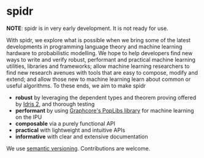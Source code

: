 # spidr

**NOTE**: spidr is in very early development. It is not ready for use.

With spidr, we explore what is possible when we bring some of the latest developments in programming language theory and machine learning hardware to probabilistic modelling. We hope to help developers find new ways to write and verify robust, performant and practical machine learning utilities, libraries and frameworks; allow machine learning researchers to find new research avenues with tools that are easy to compose, modify and extend; and allow those new to machine learning learn about common or useful algorithms. To these ends, we aim to make spidr

  - **robust** by leveraging the dependent types and theorem proving offered by [Idris 2](https://github.com/idris-lang/Idris2), and thorough testing
  - **performant** by using [Graphcore's PopLibs library](https://github.com/graphcore/poplibs) for machine learning on the IPU
  - **composable** via a purely functional API
  - **practical** with lightweight and intuitive APIs
  - **informative** with clear and extensive documentation

We use [semantic versioning](https://semver.org/). Contributions are welcome.
